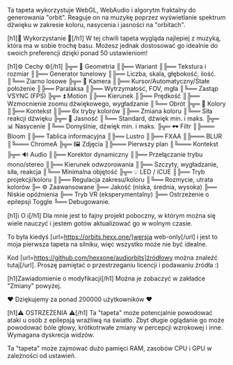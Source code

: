 Ta tapeta wykorzystuje WebGL, WebAudio i algorytm fraktalny do generowania "orbit". Reaguje on na muzykę poprzez wyświetlanie spektrum dźwięku w zakresie koloru, nasycenia i jasności na "orbitach".

[h1]🧬 Wykorzystanie 🧬[/h1]
W tej chwili tapeta wygląda najlepiej z muzyką, która ma w sobie trochę basu.
Możesz jednak dostosować go idealnie do swoich preferencji dzięki ponad 50 ustawieniom!

[h1]⚙️ Cechy ⚙️[/h1]
╠╦═ 📐 Geometria
║╠══ Wariant
║╠══ Tekstura i rozmiar
║╠══ Generator tunelowy
║╠══ Liczba, skala, głębokość, ilość.
║╚══ Ziarno losowe
╠╦═ 🎥 Kamera
║╠══ Kursor/Automatyczny/Stałe położenie
║╠══ Paralaksa
║╠══ Wytrzymałość, FOV, mgła
║╚══ Zastąp VSYNC (FPS)
╠╦═ ⏫ Motion
║╠══ Kierunek
║╠══ Prędkość
║╠══ Wzmocnienie zoomu dźwiękowego, wygładzanie
║╚══ Obrót
╠╦═ 🌈 Kolory
║╠══ Kontekst
║╠══ 6x tryby kolorów
║╠══ Zmiana koloru
║╚══ Siła reakcji dźwięku
╠╦═ 🔆 Jasność
║╚══ Standard, dźwięk min. i maks.
╠╦═ 📊 Nasycenie
║╚══ Domyślnie, dźwięk min. i maks.
╠╦═ 🕶 Filtr
║╠═══ Bloom
║╠══ Tablica informacyjna
║╠══ Lustro
║╠══ FXAA
║╠═══ BLUR
║╚═══ ChromeA
╠╦═ 🖼 Zdjęcia
║╠═══ Pierwszy plan
║╚═══ Kontekst
╠╦═ 🔊 Audio
║╠══ Korektor dynamiczny
║╠══ Przełączanie trybu mono/stereo
║╠══ Kierunek odwzorowania
║╠══ Szczyty, wygładzanie, siła, reakcja
║╚══ Minimalna objętość
╠╦═ 💡 LED / iCUE
║╠══ Tryb projekcji/koloru
║╠══ Regulacja zakresu/koloru
║╚══ Rozmycie, utrata kolorów
╠═ ⚙️ Zaawansowane
╠══ Jakość (niska, średnia, wysoka)
╠══ Niskie opóźnienia
╠══ Tryb VR (eksperymentalny)
╠══ Ostrzeżenie o epilepsji Toggle
╚══ Debugowanie.

[h1]ℹ️ O ℹ️[/h1]
Dla mnie jest to fajny projekt poboczny, w którym można się wiele nauczyć i jestem gotów aktualizować go w wolnym czasie.

To była kiedyś [url=https://orbits.hexx.one/]wersja web-only[/url] i jest to moja pierwsza tapeta na silniku, więc wszystko może nie być idealne.

Kod [url=https://github.com/hexxone/audiorbits]źródłowy można znaleźć tutaj[/url]. Proszę pamiętać o przestrzeganiu licencji i podawaniu źródła :)

[h1]Zawiadomienie o modyfikacji[/h1]
Można je zobaczyć w zakładce "Zmiany" powyżej.

❤️ Dziękujemy za ponad 200000 użytkowników ❤️

[h1]⚠️ OSTRZEŻENIA ⚠️[/h1]
Ta "tapeta" może potencjalnie powodować ataki u osób z epilepsją wrażliwą na światło.
Zbyt długie oglądanie go może powodować bóle głowy, krótkotrwałe zmiany w percepcji wzrokowej i inne.
Wymagana dyskrecja widzów.

Ta "tapeta" może zajmować dużo pamięci RAM, zasobów CPU i GPU w zależności od ustawień.
